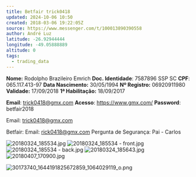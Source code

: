 ```yaml
---
title: Betfair trick0418
updated: 2024-10-06 10:50
created: 2018-03-06 19:22:05Z
source: https://www.messenger.com/t/100013890390558
author: André Luz
latitude: -26.92944444
longitude: -49.05888889
altitude: 0
tags:
  - trading_data
---
```


**Nome:** Rodolpho Brazileiro Emrich
**Doc. Identidade**: 7587896 SSP SC
**CPF**: 065.117.413-97
**Data Nascimento:** 30/05/1994
**Nº Registro:** 06920911980
**Validade:** 17/09/2018
**1ª Habilitação:** 18/09/2017

**Email**: [trick0418@gmx.com](mailto:trick0418@gmx.com)
**Acesso**: https://www.gmx.com/
**Password**: betfair2018

Email: trick0418@gmx.com

Betfair:
Email: rick0418@gmx.com
Pergunta de Segurança: Pai - Carlos

![20180324_185534.jpg](20180324_185534.jpg)
![20180324_185534 - front.jpg](20180324_185534_-_front.jpg)
![20180324_185534 - back.jpg](20180324_185534_-_back.jpg)
![20180324_185643.jpg](20180324_185643.jpg)
![20180407_170900.jpg](20180407_170900.jpg)

![30173740_1644191825672859_1064029119_o.png](30173740_1644191825672859_106402)